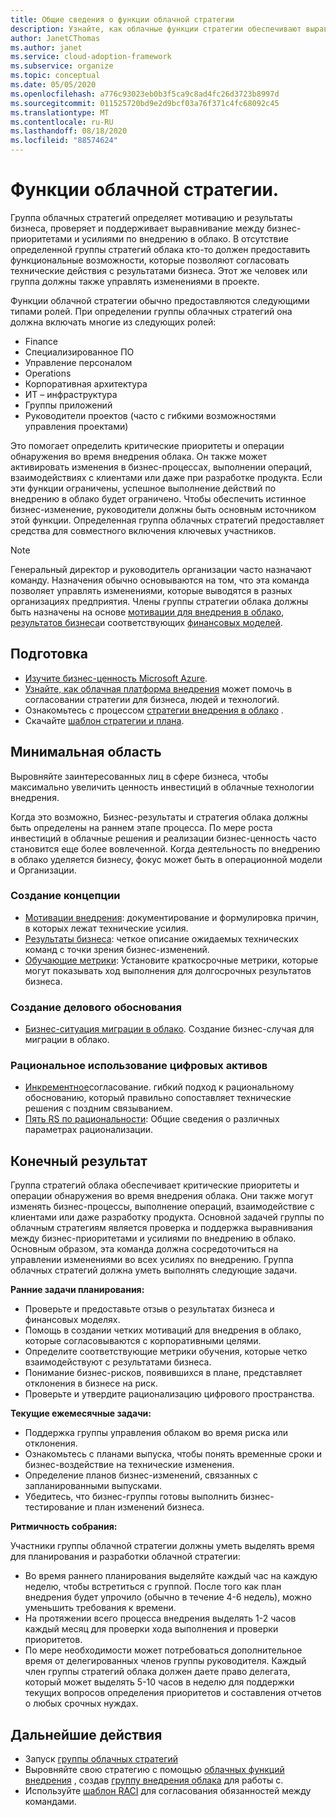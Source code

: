 ```yaml
---
title: Общие сведения о функции облачной стратегии
description: Узнайте, как облачные функции стратегии обеспечивают выравнивание результатов бизнеса и усилий по внедрению в облако.
author: JanetCThomas
ms.author: janet
ms.service: cloud-adoption-framework
ms.subservice: organize
ms.topic: conceptual
ms.date: 05/05/2020
ms.openlocfilehash: a776c93023eb0b3f5ca9c8ad4fc26d3723b8997d
ms.sourcegitcommit: 011525720bd9e2d9bcf03a76f371c4fc68092c45
ms.translationtype: MT
ms.contentlocale: ru-RU
ms.lasthandoff: 08/18/2020
ms.locfileid: "88574624"
---
```

# <a name="cloud-strategy-functions"></a>Функции облачной стратегии.

Группа облачных стратегий определяет мотивацию и результаты бизнеса, проверяет и поддерживает выравнивание между бизнес-приоритетами и усилиями по внедрению в облако. В отсутствие определенной группы стратегий облака кто-то должен предоставить функциональные возможности, которые позволяют согласовать технические действия с результатами бизнеса. Этот же человек или группа должны также управлять изменениями в проекте.

Функции облачной стратегии обычно предоставляются следующими типами ролей. При определении группы облачных стратегий она должна включать многие из следующих ролей:

- Finance
- Специализированное ПО
- Управление персоналом
- Operations
- Корпоративная архитектура
- ИТ – инфраструктура
- Группы приложений
- Руководители проектов (часто с гибкими возможностями управления проектами)

Это помогает определить критические приоритеты и операции обнаружения во время внедрения облака. Он также может активировать изменения в бизнес-процессах, выполнении операций, взаимодействиях с клиентами или даже при разработке продукта. Если эти функции ограничены, успешное выполнение действий по внедрению в облако будет ограничено. Чтобы обеспечить истинное бизнес-изменение, руководители должны быть основным источником этой функции. Определенная группа облачных стратегий предоставляет средства для совместного включения ключевых участников.

> [!NOTE]
> Генеральный директор и руководитель организации часто назначают команду. Назначения обычно основываются на том, что эта команда позволяет управлять изменениями, которые выводятся в разных организациях предприятия. Члены группы стратегии облака должны быть назначены на основе [мотивации для внедрения в облако](../strategy/motivations.md), [результатов бизнеса](../strategy/business-outcomes/index.md)и соответствующих [финансовых моделей](../strategy/financial-models.md).

## <a name="preparation"></a>Подготовка

- [Изучите бизнес-ценность Microsoft Azure](/learn/paths/learn-business-value-of-azure).
- [Узнайте, как облачная платформа внедрения](/learn/modules/microsoft-cloud-adoption-framework-for-azure) может помочь в согласовании стратегии для бизнеса, людей и технологий.
- Ознакомьтесь с процессом [стратегии внедрения в облако](../strategy/index.md) .
- Скачайте [шаблон стратегии и плана](https://raw.githubusercontent.com/microsoft/CloudAdoptionFramework/master/plan/cloud-adoption-framework-strategy-and-plan-template.docx).

## <a name="minimum-scope"></a>Минимальная область

Выровняйте заинтересованных лиц в сфере бизнеса, чтобы максимально увеличить ценность инвестиций в облачные технологии внедрения.

Когда это возможно, Бизнес-результаты и стратегия облака должны быть определены на раннем этапе процесса. По мере роста инвестиций в облачные решения и реализации бизнес-ценность часто становится еще более вовлеченной. Когда деятельность по внедрению в облако уделяется бизнесу, фокус может быть в операционной модели и Организации.

### <a name="establish-a-vision"></a>Создание концепции

- [Мотивации внедрения](../strategy/motivations.md): документирование и формулировка причин, в которых лежат технические усилия.
- [Результаты бизнеса](../strategy/business-outcomes/index.md): четкое описание ожидаемых технических команд с точки зрения бизнес-изменений.
- [Обучающие метрики](../strategy/learning-metrics.md): Установите краткосрочные метрики, которые могут показывать ход выполнения для долгосрочных результатов бизнеса.

### <a name="build-business-justification"></a>Создание делового обоснования

- [Бизнес-ситуация миграции в облако](../strategy/cloud-migration-business-case.md). Создание бизнес-случая для миграции в облако.

### <a name="rationalize-the-digital-estate"></a>Рациональное использование цифровых активов

- [Инкрементное](../digital-estate/rationalize.md)согласование. гибкий подход к рациональному обоснованию, который правильно сопоставляет технические решения с поздним связыванием.
- [Пять RS по рациональности](../digital-estate/5-rs-of-rationalization.md): Общие сведения о различных параметрах рационализации.

## <a name="deliverable"></a>Конечный результат

Группа стратегий облака обеспечивает критические приоритеты и операции обнаружения во время внедрения облака. Они также могут изменять бизнес-процессы, выполнение операций, взаимодействие с клиентами или даже разработку продукта. Основной задачей группы по облачным стратегиям является проверка и поддержка выравнивания между бизнес-приоритетами и усилиями по внедрению в облако. Основным образом, эта команда должна сосредоточиться на управлении изменениями во всех усилиях по внедрению. Группа облачных стратегий должна уметь выполнять следующие задачи.

**Ранние задачи планирования:**

- Проверьте и предоставьте отзыв о результатах бизнеса и финансовых моделях.
- Помощь в создании четких мотиваций для внедрения в облако, которые согласовываются с корпоративными целями.
- Определите соответствующие метрики обучения, которые четко взаимодействуют с результатами бизнеса.
- Понимание бизнес-рисков, появившихся в плане, представляет отклонения в бизнесе на риск.
- Проверьте и утвердите рационализацию цифрового пространства.

**Текущие ежемесячные задачи:**

- Поддержка группы управления облаком во время риска или отклонения.
- Ознакомьтесь с планами выпуска, чтобы понять временные сроки и бизнес-воздействие на технические изменения.
- Определение планов бизнес-изменений, связанных с запланированными выпусками.
- Убедитесь, что бизнес-группы готовы выполнить бизнес-тестирование и план изменений бизнеса.

**Ритмичность собрания:**

Участники группы облачной стратегии должны уметь выделять время для планирования и разработки облачной стратегии:

- Во время раннего планирования выделяйте каждый час на каждую неделю, чтобы встретиться с группой. После того как план внедрения будет упрочило (обычно в течение 4-6 недель), можно уменьшить требования к времени.
- На протяжении всего процесса внедрения выделять 1-2 часов каждый месяц для проверки хода выполнения и проверки приоритетов.
- По мере необходимости может потребоваться дополнительное время от делегированных членов группы руководителя. Каждый член группы стратегий облака должен даете право делегата, который может выделять 5-10 часов в неделю для поддержки текущих вопросов определения приоритетов и составления отчетов о любых срочных нуждах.

## <a name="next-steps"></a>Дальнейшие действия

- Запуск [группы облачных стратегий](../get-started/team/cloud-strategy.md)
- Выровняйте свою стратегию с помощью [облачных функций внедрения](./cloud-adoption.md) , создав [группу внедрения облака](../get-started/team/cloud-adoption.md) для работы с.
- Используйте [шаблон RACI](https://raw.githubusercontent.com/microsoft/CloudAdoptionFramework/master/organize/raci-template.xlsx) для согласования обязанностей между командами.
